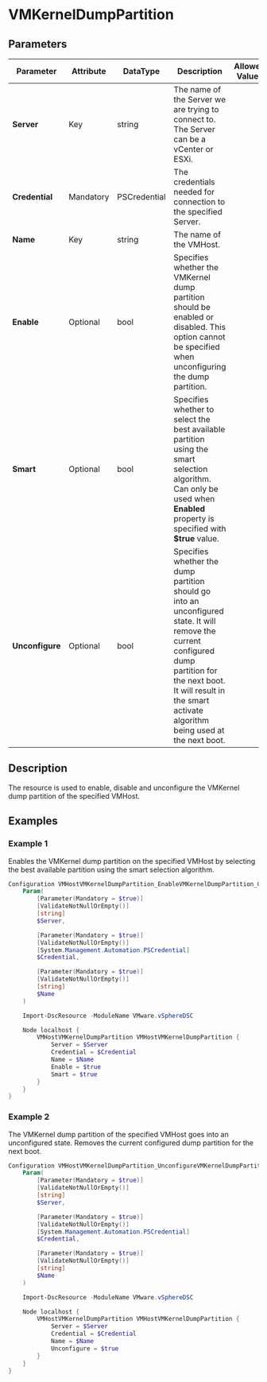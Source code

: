# VMKernelDumpPartition

## Parameters

| Parameter | Attribute | DataType | Description | Allowed Values |
| --- | --- | --- | --- | --- |
| **Server** | Key | string | The name of the Server we are trying to connect to. The Server can be a vCenter or ESXi. ||
| **Credential** | Mandatory | PSCredential | The credentials needed for connection to the specified Server. ||
| **Name** | Key | string | The name of the VMHost. ||
| **Enable** | Optional | bool | Specifies whether the VMKernel dump partition should be enabled or disabled. This option cannot be specified when unconfiguring the dump partition. ||
| **Smart** | Optional | bool | Specifies whether to select the best available partition using the smart selection algorithm. Can only be used when **Enabled** property is specified with **$true** value. ||
| **Unconfigure** | Optional | bool | Specifies whether the dump partition should go into an unconfigured state. It will remove the current configured dump partition for the next boot. It will result in the smart activate algorithm being used at the next boot. ||

## Description

The resource is used to enable, disable and unconfigure the VMKernel dump partition of the specified VMHost.

## Examples

### Example 1

Enables the VMKernel dump partition on the specified VMHost by selecting the best available partition using the smart selection algorithm.

```powershell
Configuration VMHostVMKernelDumpPartition_EnableVMKernelDumpPartition_Config {
    Param(
        [Parameter(Mandatory = $true)]
        [ValidateNotNullOrEmpty()]
        [string]
        $Server,

        [Parameter(Mandatory = $true)]
        [ValidateNotNullOrEmpty()]
        [System.Management.Automation.PSCredential]
        $Credential,

        [Parameter(Mandatory = $true)]
        [ValidateNotNullOrEmpty()]
        [string]
        $Name
    )

    Import-DscResource -ModuleName VMware.vSphereDSC

    Node localhost {
        VMHostVMKernelDumpPartition VMHostVMKernelDumpPartition {
            Server = $Server
            Credential = $Credential
            Name = $Name
            Enable = $true
            Smart = $true
        }
    }
}
```

### Example 2

The VMKernel dump partition of the specified VMHost goes into an unconfigured state. Removes the current configured dump partition for the next boot.

```powershell
Configuration VMHostVMKernelDumpPartition_UnconfigureVMKernelDumpPartition_Config {
    Param(
        [Parameter(Mandatory = $true)]
        [ValidateNotNullOrEmpty()]
        [string]
        $Server,

        [Parameter(Mandatory = $true)]
        [ValidateNotNullOrEmpty()]
        [System.Management.Automation.PSCredential]
        $Credential,

        [Parameter(Mandatory = $true)]
        [ValidateNotNullOrEmpty()]
        [string]
        $Name
    )

    Import-DscResource -ModuleName VMware.vSphereDSC

    Node localhost {
        VMHostVMKernelDumpPartition VMHostVMKernelDumpPartition {
            Server = $Server
            Credential = $Credential
            Name = $Name
            Unconfigure = $true
        }
    }
}
```
